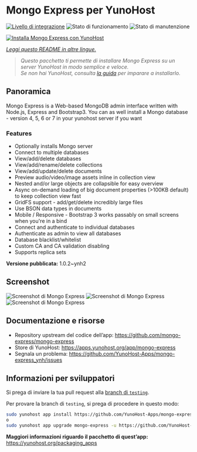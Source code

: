<!--
N.B.: Questo README è stato automaticamente generato da <https://github.com/YunoHost/apps/tree/master/tools/readme_generator>
NON DEVE essere modificato manualmente.
-->

# Mongo Express per YunoHost

[![Livello di integrazione](https://dash.yunohost.org/integration/mongo-express.svg)](https://dash.yunohost.org/appci/app/mongo-express) ![Stato di funzionamento](https://ci-apps.yunohost.org/ci/badges/mongo-express.status.svg) ![Stato di manutenzione](https://ci-apps.yunohost.org/ci/badges/mongo-express.maintain.svg)

[![Installa Mongo Express con YunoHost](https://install-app.yunohost.org/install-with-yunohost.svg)](https://install-app.yunohost.org/?app=mongo-express)

*[Leggi questo README in altre lingue.](./ALL_README.md)*

> *Questo pacchetto ti permette di installare Mongo Express su un server YunoHost in modo semplice e veloce.*  
> *Se non hai YunoHost, consulta [la guida](https://yunohost.org/install) per imparare a installarlo.*

## Panoramica

Mongo Express is a Web-based MongoDB admin interface written with Node.js, Express and Bootstrap3.
You can as well install a Mongo database - version 4, 5, 6 or 7 in your yunohost server if you want 

### Features
- Optionally installs Mongo server
- Connect to multiple databases
- View/add/delete databases
- View/add/rename/delete collections
- View/add/update/delete documents
- Preview audio/video/image assets inline in collection view
- Nested and/or large objects are collapsible for easy overview
- Async on-demand loading of big document properties (>100KB default) to keep collection view fast
- GridFS support - add/get/delete incredibly large files
- Use BSON data types in documents
- Mobile / Responsive - Bootstrap 3 works passably on small screens when you're in a bind
- Connect and authenticate to individual databases
- Authenticate as admin to view all databases
- Database blacklist/whitelist
- Custom CA and CA validation disabling
- Supports replica sets


**Versione pubblicata:** 1.0.2~ynh2

## Screenshot

![Screenshot di Mongo Express](./doc/screenshots/document-edit.png)
![Screenshot di Mongo Express](./doc/screenshots/collection-view.png)
![Screenshot di Mongo Express](./doc/screenshots/databases-view.png)

## Documentazione e risorse

- Repository upstream del codice dell’app: <https://github.com/mongo-express/mongo-express>
- Store di YunoHost: <https://apps.yunohost.org/app/mongo-express>
- Segnala un problema: <https://github.com/YunoHost-Apps/mongo-express_ynh/issues>

## Informazioni per sviluppatori

Si prega di inviare la tua pull request alla [branch di `testing`](https://github.com/YunoHost-Apps/mongo-express_ynh/tree/testing).

Per provare la branch di `testing`, si prega di procedere in questo modo:

```bash
sudo yunohost app install https://github.com/YunoHost-Apps/mongo-express_ynh/tree/testing --debug
o
sudo yunohost app upgrade mongo-express -u https://github.com/YunoHost-Apps/mongo-express_ynh/tree/testing --debug
```

**Maggiori informazioni riguardo il pacchetto di quest’app:** <https://yunohost.org/packaging_apps>
